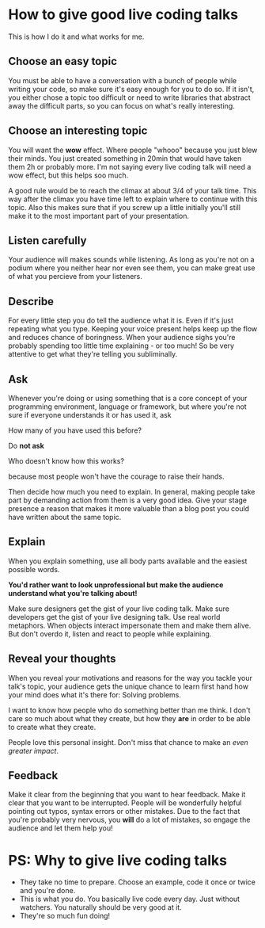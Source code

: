 # How to give good live coding talks

This is how I do it and what works for me.

## Choose an easy topic

You must be able to have a conversation with a bunch of people while writing your code, so
make sure it's easy enough for you to do so. If it isn't, you either chose a topic too
difficult or need to write libraries that abstract away the difficult parts, so you can
focus on what's really interesting.

## Choose an interesting topic

You will want the **wow** effect. Where people "whooo" because you just blew their minds. You just created
something in 20min that would have taken them 2h or probably more. I'm not saying every live coding talk will need
a wow effect, but this helps soo much.

A good rule would be to reach the climax at about 3/4 of your talk time. This way after the climax you have
time left to explain where to continue with this topic. Also this makes sure that if you screw up a little initially
you'll still make it to the most important part of your presentation.

## Listen carefully

Your audience will makes sounds while listening. As long as you're not on a podium where you neither
hear nor even see them, you can make great use of what you percieve from your listeners.

## Describe

For every little step you do tell the audience what it is. Even if it's just repeating what you
type. Keeping your voice present helps keep up the flow and reduces chance of boringness.
When your audience sighs you're probably spending too little time explaining - or too much! So be
very attentive to get what they're telling you subliminally.

## Ask

Whenever you're doing or using something that is a core concept of your programming environment,
language or framework, but where you're not sure if everyone understands it or has used it, ask

  How many of you have used this before?

Do **not ask**

  Who doesn't know how this works?

because most people won't have the courage to raise their hands.

Then decide how much you need to explain. In general, making people take part by demanding action
from them is a very good idea. Give your stage presence a reason that makes it more valuable than
a blog post you could have written about the same topic.

## Explain

When you explain something, use all body parts available and the easiest possible words.

**You'd rather want to look unprofessional but make the audience understand what you're talking about!**

Make sure designers get the gist of your live coding talk. Make sure developers get the gist of your live designing talk.
Use real world metaphors. When objects interact impersonate them and make them alive. But don't overdo it, listen and
react to people while explaining.

## Reveal your thoughts

When you reveal your motivations and reasons for the way you tackle your talk's topic, your audience gets the
unique chance to learn first hand how your mind does what it's there for: Solving problems.

I want to know how people who do something better than me think. I don't care so much about what they create, but how they **are** in order to be able to create what they create.

People love this personal insight. Don't miss that chance to make an *even greater impact*.

## Feedback

Make it clear from the beginning that you want to hear feedback. Make it clear that you want to be interrupted.
People will be wonderfully helpful pointing out typos, syntax errors or other mistakes. Due to the fact that you're
probably very nervous, you **will** do a lot of mistakes, so engage the audience and let them help you!

# PS: Why to give live coding talks

* They take no time to prepare. Choose an example, code it once or twice and you're done.
* This is what you do. You basically live code every day. Just without watchers. You naturally should be very good at it.
* They're so much fun doing!
